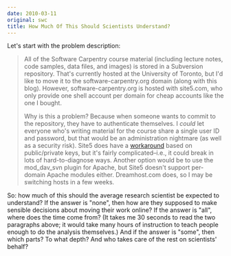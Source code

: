 ```yaml
---
date: 2010-03-11
original: swc
title: How Much Of This Should Scientists Understand?
---
```

<p>Let's start with the problem description:</p>
<blockquote><p>All of the Software Carpentry course material (including lecture notes, code samples, data files, and images) is stored in a Subversion repository. That's currently hosted at the University of Toronto, but I'd like to move it to the software-carpentry.org domain (along with this blog). However, software-carpentry.org is hosted with site5.com, who only provide one shell account per domain for cheap accounts like the one I bought.</p>
<p>Why is this a problem? Because when someone wants to commit to the repository, they have to authenticate themselves. I <em>could</em> let everyone who's writing material for the course share a single user ID and password, but that would be an administration nightmare (as well as a security risk). Site5 does have a <a href="http://wiki.site5.com/SVN/Subversion_%28SVN%29_Setup_Guide#Configure_authorization">workaround</a> based on public/private keys, but it's fairly complicated–i.e., it could break in lots of hard-to-diagnose ways. Another option would be to use the mod_dav_svn plugin for Apache, but Site5 doesn't support per-domain Apache modules either. Dreamhost.com does, so I may be switching hosts in a few weeks.</p></blockquote>
<p>So: how much of this should the average research scientist be expected to understand? If the answer is "none", then how are they supposed to make sensible decisions about moving their work online? If the answer is "all", where does the time come from? (It takes me 30 seconds to read the two paragraphs above; it would take many hours of instruction to teach people enough to do the analysis themselves.)  And if the answer is "some", then which parts? To what depth? And who takes care of the rest on scientists' behalf?</p>
